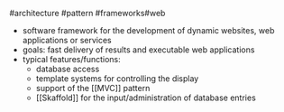 #architecture #pattern #frameworks#web

- software framework for the development of dynamic websites, web applications or services
- goals: fast delivery of results and executable web applications
- typical features/functions:
	- database access
	- template systems for controlling the display
	- support of the [[MVC]] pattern
	- [[Skaffold]] for the input/administration of database entries